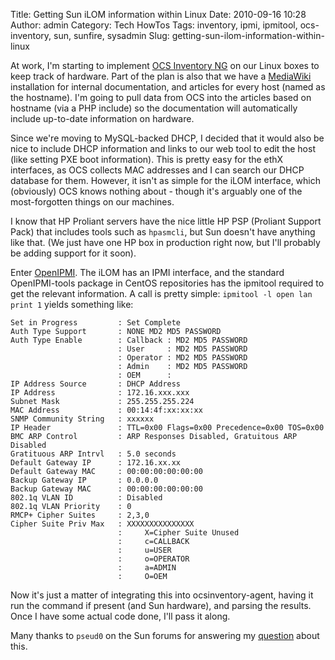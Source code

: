 Title: Getting Sun iLOM information within Linux
Date: 2010-09-16 10:28
Author: admin
Category: Tech HowTos
Tags: inventory, ipmi, ipmitool, ocs-inventory, sun, sunfire, sysadmin
Slug: getting-sun-ilom-information-within-linux

At work, I'm starting to implement [OCS Inventory
NG](http://www.ocsinventory-ng.org/) on our Linux boxes to keep track of
hardware. Part of the plan is also that we have a
[MediaWiki](http://www.mediawiki.org) installation for internal
documentation, and articles for every host (named as the hostname). I'm
going to pull data from OCS into the articles based on hostname (via a
PHP include) so the documentation will automatically include up-to-date
information on hardware.

Since we're moving to MySQL-backed DHCP, I decided that it would also be
nice to include DHCP information and links to our web tool to edit the
host (like setting PXE boot information). This is pretty easy for the
ethX interfaces, as OCS collects MAC addresses and I can search our DHCP
database for them. However, it isn't as simple for the iLOM interface,
which (obviously) OCS knows nothing about - though it's arguably one of
the most-forgotten things on our machines.

I know that HP Proliant servers have the nice little HP PSP (Proliant
Support Pack) that includes tools such as `hpasmcli`, but Sun doesn't
have anything like that. (We just have one HP box in production right
now, but I'll probably be adding support for it soon).

Enter [OpenIPMI](http://openipmi.sourceforge.net/). The iLOM has an IPMI
interface, and the standard OpenIPMI-tools package in CentOS
repositories has the ipmitool required to get the relevant information.
A call is pretty simple: `ipmitool -l open lan print 1` yields something
like:  

~~~~{.text}
Set in Progress         : Set Complete
Auth Type Support       : NONE MD2 MD5 PASSWORD
Auth Type Enable        : Callback : MD2 MD5 PASSWORD
                        : User     : MD2 MD5 PASSWORD
                        : Operator : MD2 MD5 PASSWORD
                        : Admin    : MD2 MD5 PASSWORD
                        : OEM      :
IP Address Source       : DHCP Address
IP Address              : 172.16.xxx.xxx
Subnet Mask             : 255.255.255.224
MAC Address             : 00:14:4f:xx:xx:xx
SNMP Community String   : xxxxxx
IP Header               : TTL=0x00 Flags=0x00 Precedence=0x00 TOS=0x00
BMC ARP Control         : ARP Responses Disabled, Gratuitous ARP Disabled
Gratituous ARP Intrvl   : 5.0 seconds
Default Gateway IP      : 172.16.xx.xx
Default Gateway MAC     : 00:00:00:00:00:00
Backup Gateway IP       : 0.0.0.0
Backup Gateway MAC      : 00:00:00:00:00:00
802.1q VLAN ID          : Disabled
802.1q VLAN Priority    : 0
RMCP+ Cipher Suites     : 2,3,0
Cipher Suite Priv Max   : XXXXXXXXXXXXXXX
                        :     X=Cipher Suite Unused
                        :     c=CALLBACK
                        :     u=USER
                        :     o=OPERATOR
                        :     a=ADMIN
                        :     O=OEM
~~~~

Now it's just a matter of integrating this into ocsinventory-agent,
having it run the command if present (and Sun hardware), and parsing the
results. Once I have some actual code done, I'll pass it along.

Many thanks to `pseud0` on the Sun forums for answering my
[question](http://forums.sun.com/thread.jspa?messageID=11049794#11049794)
about this.
